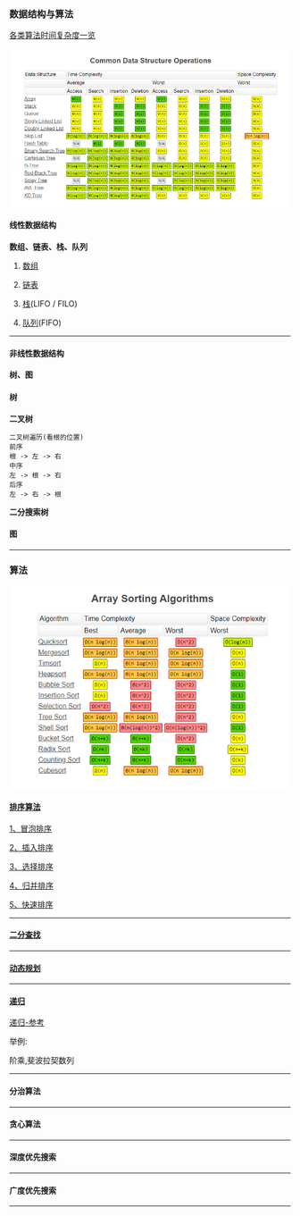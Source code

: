 ### 数据结构与算法

[各类算法时间复杂度一览](https://www.bigocheatsheet.com/)

![](./png/CommonDataStructureOperations.png)

#### 线性数据结构

**数组、链表、栈、队列**

1. [数组](./数组/关于数组.md)

2. [链表](./链表/关于链表.md)

3. [栈](./栈/关于栈.md)(LIFO / FILO)

4. [队列](./队列/关于队列.md)(FIFO)

---

#### 非线性数据结构 

**树、图**

#### 树

**二叉树**

```
二叉树遍历(看根的位置)
前序
根 -> 左 -> 右
中序
左 -> 根 -> 右
后序
左 -> 右 -> 根
```

**二分搜索树**

#### 图

---



### 算法

![](./png/ArraySortAlgorithms.png)



#### [排序算法](./排序/关于排序算法.md)

[1、冒泡排序](./排序/1、冒泡排序.md)

[2、插入排序](./排序/2、插入排序.md)

[3、选择排序](./排序/3、选择排序.md)

[4、归并排序](./排序/5、归并排序.md)

[5、快速排序](./排序/4、快速排序.md)

---

#### [二分查找](./二分查找/关于查找算法.md)

---

#### [动态规划](./动态规划/关于动态规划.md)

---

#### [递归](./递归.md)

[递归-参考](https://lyl0724.github.io/2020/01/25/1/)

举例:

阶乘,斐波拉契数列

---

#### 分治算法

---

#### 贪心算法

---

#### 深度优先搜索

---

#### 广度优先搜索

---